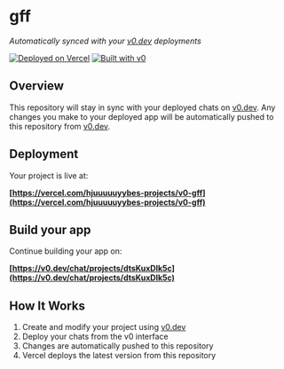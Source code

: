 # gff

*Automatically synced with your [v0.dev](https://v0.dev) deployments*

[![Deployed on Vercel](https://img.shields.io/badge/Deployed%20on-Vercel-black?style=for-the-badge&logo=vercel)](https://vercel.com/hjuuuuuyybes-projects/v0-gff)
[![Built with v0](https://img.shields.io/badge/Built%20with-v0.dev-black?style=for-the-badge)](https://v0.dev/chat/projects/dtsKuxDlk5c)

## Overview

This repository will stay in sync with your deployed chats on [v0.dev](https://v0.dev).
Any changes you make to your deployed app will be automatically pushed to this repository from [v0.dev](https://v0.dev).

## Deployment

Your project is live at:

**[https://vercel.com/hjuuuuuyybes-projects/v0-gff](https://vercel.com/hjuuuuuyybes-projects/v0-gff)**

## Build your app

Continue building your app on:

**[https://v0.dev/chat/projects/dtsKuxDlk5c](https://v0.dev/chat/projects/dtsKuxDlk5c)**

## How It Works

1. Create and modify your project using [v0.dev](https://v0.dev)
2. Deploy your chats from the v0 interface
3. Changes are automatically pushed to this repository
4. Vercel deploys the latest version from this repository